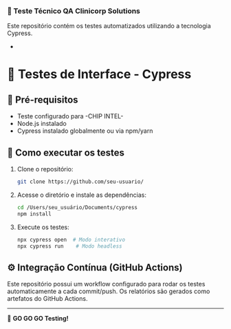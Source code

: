 ### 🧪 Teste Técnico QA Clinicorp Solutions

Este repositório contém os testes automatizados utilizando a tecnologia Cypress. 

-

# 📂 Testes de Interface - Cypress

## 🔧 Pré-requisitos

- Teste configurado para -CHIP INTEL-
- Node.js instalado
- Cypress instalado globalmente ou via npm/yarn

## 🚀 Como executar os testes

1. Clone o repositório:
   ```sh
   git clone https://github.com/seu-usuario/
   ```
2. Acesse o diretório e instale as dependências:
   ```sh
   cd /Users/seu_usuário/Documents/cypress
   npm install
   ```
3. Execute os testes:
   ```sh
   npx cypress open  # Modo interativo
   npx cypress run    # Modo headless
   ```

## ⚙️ Integração Contínua (GitHub Actions)

Este repositório possui um workflow configurado para rodar os testes automaticamente a cada commit/push. Os relatórios são gerados como artefatos do GitHub Actions.

---

🚀 **GO GO GO Testing!**
